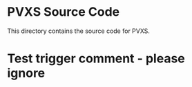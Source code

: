 # PVXS Source Code

This directory contains the source code for PVXS.

# Test trigger comment - please ignore 